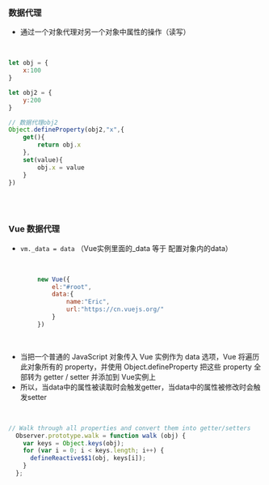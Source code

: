 ### 数据代理

- 通过一个对象代理对另一个对象中属性的操作（读写）

<br>

```javascript
let obj = {
    x:100
}

let obj2 = {
    y:200
}

// 数据代理obj2
Object.defineProperty(obj2,"x",{
    get(){
        return obj.x
    },
    set(value){
        obj.x = value
    }
})
```

<br>

<br>


### Vue 数据代理

- ```vm._data = data```     （Vue实例里面的_data 等于 配置对象内的data）

<br>

```javascript
        new Vue({
            el:"#root",
            data:{
                name:"Eric",
                url:"https://cn.vuejs.org/"
            }
        })
```

<br>

- 当把一个普通的 JavaScript 对象传入 Vue 实例作为 data 选项，Vue 将遍历此对象所有的 property，并使用 Object.defineProperty 把这些 property 全部转为 getter / setter 并添加到 Vue实例上
- 所以，当data中的属性被读取时会触发getter，当data中的属性被修改时会触发setter

<br>

```javascript
// Walk through all properties and convert them into getter/setters
  Observer.prototype.walk = function walk (obj) {
    var keys = Object.keys(obj);
    for (var i = 0; i < keys.length; i++) {
      defineReactive$$1(obj, keys[i]);
    }
  };
```



